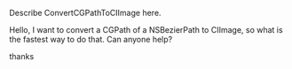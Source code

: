 Describe ConvertCGPathToCIImage here.

Hello,
I want to convert a CGPath of a NSBezierPath to CIImage, so what is the fastest way to do that. Can anyone help?

thanks
